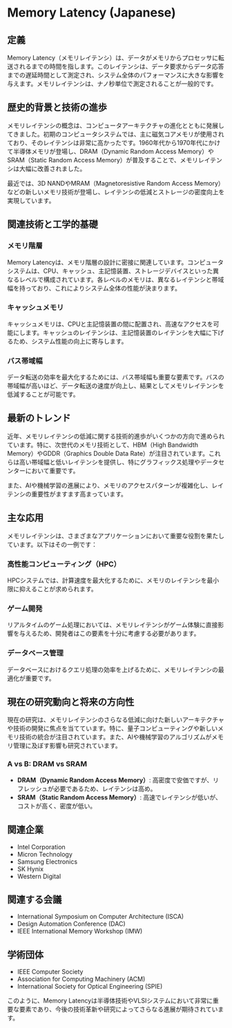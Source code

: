 # Memory Latency (Japanese)

## 定義

Memory Latency（メモリレイテンシ）は、データがメモリからプロセッサに転送されるまでの時間を指します。このレイテンシは、データ要求からデータ応答までの遅延時間として測定され、システム全体のパフォーマンスに大きな影響を与えます。メモリレイテンシは、ナノ秒単位で測定されることが一般的です。

## 歴史的背景と技術の進歩

メモリレイテンシの概念は、コンピュータアーキテクチャの進化とともに発展してきました。初期のコンピュータシステムでは、主に磁気コアメモリが使用されており、そのレイテンシは非常に高かったです。1960年代から1970年代にかけて半導体メモリが登場し、DRAM（Dynamic Random Access Memory）やSRAM（Static Random Access Memory）が普及することで、メモリレイテンシは大幅に改善されました。

最近では、3D NANDやMRAM（Magnetoresistive Random Access Memory）などの新しいメモリ技術が登場し、レイテンシの低減とストレージの密度向上を実現しています。

## 関連技術と工学的基礎

### メモリ階層

Memory Latencyは、メモリ階層の設計に密接に関連しています。コンピュータシステムは、CPU、キャッシュ、主記憶装置、ストレージデバイスといった異なるレベルで構成されています。各レベルのメモリは、異なるレイテンシと帯域幅を持っており、これによりシステム全体の性能が決まります。

### キャッシュメモリ

キャッシュメモリは、CPUと主記憶装置の間に配置され、高速なアクセスを可能にします。キャッシュのレイテンシは、主記憶装置のレイテンシを大幅に下げるため、システム性能の向上に寄与します。

### バス帯域幅

データ転送の効率を最大化するためには、バス帯域幅も重要な要素です。バスの帯域幅が高いほど、データ転送の速度が向上し、結果としてメモリレイテンシを低減することが可能です。

## 最新のトレンド

近年、メモリレイテンシの低減に関する技術的進歩がいくつかの方向で進められています。特に、次世代のメモリ技術として、HBM（High Bandwidth Memory）やGDDR（Graphics Double Data Rate）が注目されています。これらは高い帯域幅と低いレイテンシを提供し、特にグラフィックス処理やデータセンターにおいて重要です。

また、AIや機械学習の進展により、メモリのアクセスパターンが複雑化し、レイテンシの重要性がますます高まっています。

## 主な応用

メモリレイテンシは、さまざまなアプリケーションにおいて重要な役割を果たしています。以下はその一例です：

### 高性能コンピューティング（HPC）

HPCシステムでは、計算速度を最大化するために、メモリのレイテンシを最小限に抑えることが求められます。

### ゲーム開発

リアルタイムのゲーム処理においては、メモリレイテンシがゲーム体験に直接影響を与えるため、開発者はこの要素を十分に考慮する必要があります。

### データベース管理

データベースにおけるクエリ処理の効率を上げるために、メモリレイテンシの最適化が重要です。

## 現在の研究動向と将来の方向性

現在の研究は、メモリレイテンシのさらなる低減に向けた新しいアーキテクチャや技術の開発に焦点を当てています。特に、量子コンピューティングや新しいメモリ技術の統合が注目されています。また、AIや機械学習のアルゴリズムがメモリ管理に及ぼす影響も研究されています。

### A vs B: DRAM vs SRAM

- **DRAM（Dynamic Random Access Memory）**: 高密度で安価ですが、リフレッシュが必要であるため、レイテンシは高め。
- **SRAM（Static Random Access Memory）**: 高速でレイテンシが低いが、コストが高く、密度が低い。

## 関連企業

- Intel Corporation
- Micron Technology
- Samsung Electronics
- SK Hynix
- Western Digital

## 関連する会議

- International Symposium on Computer Architecture (ISCA)
- Design Automation Conference (DAC)
- IEEE International Memory Workshop (IMW)

## 学術団体

- IEEE Computer Society
- Association for Computing Machinery (ACM)
- International Society for Optical Engineering (SPIE)

このように、Memory Latencyは半導体技術やVLSIシステムにおいて非常に重要な要素であり、今後の技術革新や研究によってさらなる進展が期待されています。